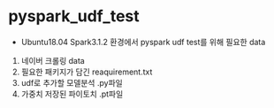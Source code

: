 # pyspark_udf_test

* Ubuntu18.04 Spark3.1.2 환경에서 pyspark udf test를 위해 필요한 data

1. 네이버 크롤링 data
2. 필요한 패키지가 담긴 reaquirement.txt
3. udf로 추가할 모델분석 .py파일
4. 가중치 저장된 파이토치 .pt파일

